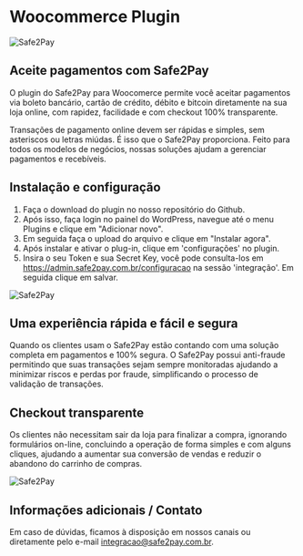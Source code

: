 
# Woocommerce Plugin

![Safe2Pay](https://safe2pay.com.br/static/img/banner-github.png)


## Aceite pagamentos com Safe2Pay

O plugin do Safe2Pay para Woocomerce permite você aceitar pagamentos via boleto bancário, cartão de crédito, débito e bitcoin diretamente na sua loja online, com rapidez, facilidade e com checkout 100% transparente.

Transações de pagamento online devem ser rápidas e simples, sem asteriscos ou letras miúdas. É isso que o Safe2Pay proporciona. Feito para todos os modelos de negócios, nossas soluções ajudam a gerenciar pagamentos e recebíveis.


## Instalação e configuração

1. Faça o download do plugin no nosso repositório do Github.
2. Após isso, faça login no painel do WordPress, navegue até o menu Plugins e clique em "Adicionar novo".
3. Em seguida faça o upload do arquivo e clique em "Instalar agora".
4. Após instalar e ativar o plug-in, clique em 'configurações' no plugin.
5. Insira o seu Token e sua Secret Key, você pode consulta-los em https://admin.safe2pay.com.br/configuracao na sessão 'integração'. Em seguida clique em salvar.

![Safe2Pay](examples/config.png)

##  Uma experiência rápida e fácil e segura

Quando os clientes usam o Safe2Pay estão contando com uma solução completa em pagamentos e 100% segura. O Safe2Pay possui anti-fraude permitindo que suas transações sejam sempre monitoradas ajudando a minimizar riscos e perdas por fraude, simplificando o processo de validação de transações.

##  Checkout transparente

Os clientes não necessitam sair da loja para finalizar a compra, ignorando formulários on-line, concluindo a operação de forma simples e com alguns cliques, ajudando a aumentar sua conversão de vendas e reduzir o abandono do carrinho de compras.

![Safe2Pay](/examples/paymentprocess.gif)

## Informações adicionais / Contato

Em caso de dúvidas, ficamos à disposição em nossos canais ou diretamente pelo e-mail integracao@safe2pay.com.br. 
